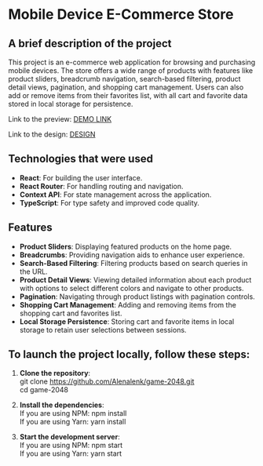 # Mobile Device E-Commerce Store

## A brief description of the project

This project is an e-commerce web application for browsing and purchasing mobile devices. The store offers a wide range of products with features like product sliders, breadcrumb navigation, search-based filtering, product detail views, pagination, and shopping cart management. Users can also add or remove items from their favorites list, with all cart and favorite data stored in local storage for persistence.

Link to the preview: [DEMO LINK](https://alenalenk.github.io/online-store/)

Link to the design: [DESIGN](https://www.figma.com/design/BUusqCIMAWALqfBahnyIiH/Phone-catalog-(V2)-Original-Dark?node-id=0-1&t=dcAhM99E7hFo35GR-0)

## Technologies that were used

- **React**: For building the user interface.
- **React Router**: For handling routing and navigation.
- **Context API**: For state management across the application.
- **TypeScript**: For type safety and improved code quality.

## Features

- **Product Sliders**: Displaying featured products on the home page.
- **Breadcrumbs**: Providing navigation aids to enhance user experience.
- **Search-Based Filtering**: Filtering products based on search queries in the URL.
- **Product Detail Views**: Viewing detailed information about each product with options to select different colors and navigate to other products.
- **Pagination**: Navigating through product listings with pagination controls.
- **Shopping Cart Management**: Adding and removing items from the shopping cart and favorites list.
- **Local Storage Persistence**: Storing cart and favorite items in local storage to retain user selections between sessions.

## To launch the project locally, follow these steps:

1. **Clone the repository**:<br>
   git clone https://github.com/Alenalenk/game-2048.git<br>
   cd game-2048<br>
   
2. **Install the dependencies**:<br>
  If you are using NPM: npm install<br>
  If you are using Yarn: yarn install<br>

4. **Start the development server**: <br>
  If you are using NPM: npm start<br>
  If you are using Yarn: yarn start<br>
